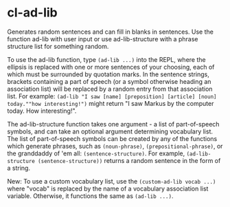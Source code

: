 # cl-ad-lib
Generates random sentences and can fill in blanks in sentences.
Use the function ad-lib with user input or use ad-lib-structure with a phrase structure list for something random.

To use the ad-lib function, type `(ad-lib ...)` into the REPL, where the ellipsis is replaced with one or more sentences of your choosing, each of which must be surrounded by quotation marks. In the sentence strings, brackets containing a part of speech (or a symbol otherwise heading an association list) will be replaced by a random entry from that association list. For example: `(ad-lib "I saw [name] [preposition] [article] [noun] today.""how interesting!")` might return "I saw Markus by the computer today. How interesting!".

The ad-lib-structure function takes one argument - a list of part-of-speech symbols, and can take an optional argument determining vocabulary list. The list of part-of-speech symbols can be created by any of the functions which generate phrases, such as `(noun-phrase)`, `(prepositional-phrase)`, or the granddaddy of 'em all: `(sentence-structure)`. For example, `(ad-lib-structure (sentence-structure))` returns a random sentence in the form of a string.

New: To use a custom vocabulary list, use the `(custom-ad-lib vocab ...)` where "vocab" is replaced by the name of a vocabulary association list variable. Otherwise, it functions the same as `(ad-lib ...)`.
